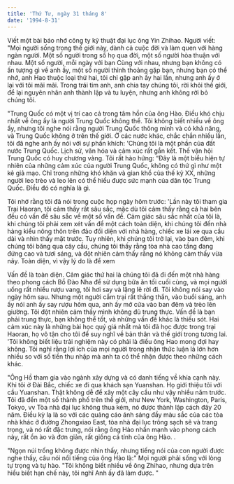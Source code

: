 ```yaml
---
title: 'Thứ Tư, ngày 31 tháng 8'
date: '1994-8-31'
---
```


Viết một bài báo nhớ công ty kỹ thuật đại lục ông Yin Zhihao. Người viết: "Mọi người sống trong thế giới này, dành cả cuộc đời và làm quen với hàng ngàn người. Một số người trong số họ qua đời, một số người hòa thuận với nhau. Một số người, mỗi ngày với bạn Cùng với nhau, nhưng bạn không có ấn tượng gì về anh ấy, một số người thỉnh thoảng gặp bạn, nhưng bạn có thể nhớ, anh Hao thuộc loại thứ hai, tôi chỉ gặp anh ấy hai lần, nhưng anh ấy ở lại với tôi mãi mãi. Trong trái tim anh, anh chia tay chúng tôi, rời khỏi thế giới, để lại nguyên nhân anh thành lập và tu luyện, nhưng anh không rời bỏ chúng tôi.

"Trung Quốc có một vị trí cao cả trong tâm hồn của ông Hào. Điều khó chịu nhất về ông ấy là người Trung Quốc không thể. Tôi không biết nhiều về ông ấy, nhưng tôi nghe nói rằng người Trung Quốc thông minh và có khả năng, và Trung Quốc không ở trên thế giới. Ở các nước khác, chắc chắn nhiều lần, tôi đã nghe anh ấy nói với sự phấn khích: 'Chúng tôi là một phần của đất nước Trung Quốc. Lịch sử, văn hóa và cảm xúc rất gắn kết. Thế vận hội Trung Quốc có huy chương vàng. Tôi rất hào hứng: “Đây là một biểu hiện tự nhiên của những cảm xúc của người Trung Quốc, không có thứ gì như một kẻ giả mạo. Chỉ trong những khó khăn và gian khổ của thế kỷ XX, những người leo trèo và leo lên có thể hiểu được sức mạnh của dân tộc Trung Quốc. Điều đó có nghĩa là gì.

Tôi nhớ rằng tôi đã nói trong cuộc họp ngày hôm trước: 'Lần này tôi tham gia Trại Haoran, tôi cảm thấy rất sâu sắc, mặc dù tôi cảm thấy rằng cả hai bên đều có vấn đề sâu sắc về một số vấn đề. Cảm giác sâu sắc nhất của tôi là, khi chúng tôi phải xem xét vấn đề một cách toàn diện, khi chúng tôi đến nhà hàng kiểu nông thôn trên đảo đối diện với nhà hàng, chiếc xe lái xe qua cầu dài và nhìn thấy mặt trước. Tuy nhiên, khi chúng tôi trở lại, vào ban đêm, khi chúng tôi băng qua cây cầu, chúng tôi thấy rằng tòa nhà cao tầng đang đứng cao và tươi sáng, và đột nhiên cảm thấy rằng nó không cảm thấy vừa nãy. Toàn diện, vì vậy lý do là để xem

Vấn đề là toàn diện. Cảm giác thứ hai là chúng tôi đã đi đến một nhà hàng theo phong cách Bồ Đào Nha để sử dụng bữa ăn tối cuối cùng, và mọi người uống rất nhiều rượu vang, tôi hơi say và lặng lẽ rời đi. Tôi không nói say vào ngày hôm sau. Nhưng một người cắm trại rất thẳng thắn, vào buổi sáng, anh ấy nói anh ấy say rượu hôm qua, anh ấy mở cửa vào ban đêm và trèo lên giường. Tôi đột nhiên cảm thấy mình không đủ trung thực. Vấn đề là bạn phải trung thực, bạn không thể tốt, và những vấn đề khác là thiếu sót. Hai cảm xúc này là những bài học quý giá nhất mà tôi đã học được trong trại Haoran, họ vô tận cho tôi để suy nghĩ về bản thân và thế giới trong tương lai. 'Tôi không biết liệu trải nghiệm này có phải là điều ông Hao mong đợi hay không. Tôi nghĩ rằng lợi ích của mọi người trong nhận thức luận là lớn hơn nhiều so với số tiền thu nhập mà anh ta có thể nhận được theo những cách khác.

"Ông Hồ tham gia vào ngành xây dựng và có danh tiếng về khía cạnh này. Khi tôi ở Đài Bắc, chiếc xe đi qua khách sạn Yuanshan. Họ giới thiệu tôi với cầu Yuanshan. Thật không dễ để xây một cây cầu như vậy nhiều năm trước. Tôi đã đến một số thành phố trên thế giới, như New York, Washington, Paris, Tokyo, vv Tòa nhà đại lục không thua kém, nó được thành lập cách đây 20 năm. Điều kỳ lạ là so với các quảng cáo ánh sáng đầy màu sắc của các tòa nhà khác ở đường Zhongxiao East, tòa nhà đại lục trông sạch sẽ và trang trọng, và nó rất đặc trưng, ​​nói rằng ông Hào nhấn mạnh vào phong cách này, rất ồn ào và đơn giản, rất giống cá tính của ông Hào. .

"Ngọn núi trống không được nhìn thấy, nhưng tiếng nói của con người được nghe thấy, câu nói nổi tiếng của ông Hào là:" Mọi người phải sống với lòng tự trọng và tự hào. "Tôi không biết nhiều về ông Zhihao, nhưng dựa trên hiểu biết hạn chế này, tôi nghĩ Anh ấy đã làm được. "
